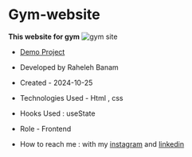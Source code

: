 # Gym-website
**This website for gym**
![gym site](https://github.com/user-attachments/assets/850d57b3-3cee-4157-be2a-7a5adb555103)

- [Demo Project](https://code-banu.github.io/Gym-website/)

- Developed by Raheleh Banam

- Created - 2024-10-25

- Technologies Used - Html , css 

- Hooks Used : useState 

- Role - Frontend
- How to reach me : with my [instagram](https://www.instagram.com/code_banu?igsh=MXdzZm9ucG1tODF0Yg==) and [linkedin](https://www.linkedin.com/in/raheleh-banam-344287230)

